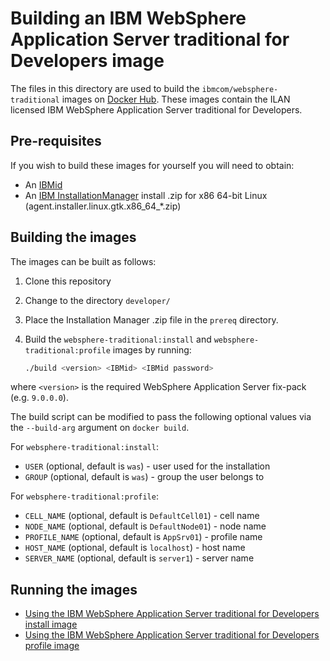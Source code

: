 # Building an IBM WebSphere Application Server traditional for Developers image

The files in this directory are used to build the `ibmcom/websphere-traditional` images on [Docker Hub](https://hub.docker.com/r/ibmcom/websphere-traditional/). These images contain the ILAN licensed IBM WebSphere Application Server traditional for Developers.

## Pre-requisites

If you wish to build these images for yourself you will need to obtain:
* An [IBMid](http://www.ibm.com/account/us-en/signup/register.html)
* An [IBM InstallationManager](http://www-01.ibm.com/support/docview.wss?uid=swg27025142) install .zip for x86 64-bit Linux (agent.installer.linux.gtk.x86_64_*.zip)

## Building the images

The images can be built as follows:
1. Clone this repository
2. Change to the directory `developer/`
3. Place the Installation Manager .zip file in the `prereq` directory.
3. Build the `websphere-traditional:install` and `websphere-traditional:profile` images by running:

    ```bash
    ./build <version> <IBMid> <IBMid password>
    ```

  where `<version>` is the required WebSphere Application Server fix-pack (e.g. `9.0.0.0`).

The build script can be modified to pass the following optional values via the `--build-arg` argument on `docker build`.

For `websphere-traditional:install`:
* `USER` (optional, default is `was`) - user used for the installation
* `GROUP` (optional, default is `was`) - group the user belongs to

For `websphere-traditional:profile`:
* `CELL_NAME` (optional, default is `DefaultCell01`) - cell name
* `NODE_NAME` (optional, default is `DefaultNode01`) - node name
* `PROFILE_NAME` (optional, default is `AppSrv01`) - profile name
* `HOST_NAME` (optional, default is `localhost`) - host name 
* `SERVER_NAME` (optional, default is `server1`) - server name

## Running the images

* [Using the IBM WebSphere Application Server traditional for Developers install image](Run-install-image.md)
* [Using the IBM WebSphere Application Server traditional for Developers profile image](Run-profile-image.md)

